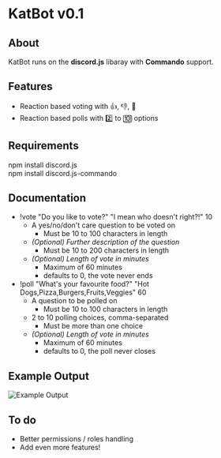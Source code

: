 # KatBot v0.1

## About
KatBot runs on the **discord.js** libaray with **Commando** support.

## Features
- Reaction based voting with :thumbsup:, :thumbsdown:, :shrug:
- Reaction based polls with :two: to :keycap_ten: options

## Requirements
npm install discord.js  
npm install discord.js-commando

## Documentation
- !vote "Do you like to vote?" "I mean who doesn't right?!" 10
  - A yes/no/don't care question to be voted on 
    - Must be 10 to 100 characters in length
  - *(Optional) Further description of the question*
    - Must be 10 to 200 characters in length
  - *(Optional) Length of vote in minutes*
    - Maximum of 60 minutes
    - defaults to 0, the vote never ends
- !poll "What's your favourite food?" "Hot Dogs,Pizza,Burgers,Fruits,Veggies"  60
  - A question to be polled on
    - Must be 10 to 100 characters in length
  - 2 to 10 polling choices, comma-separated
    - Must be more than one choice
  - *(Optional) Length of vote in minutes*
    - Maximum of 60 minutes
    - defaults to 0, the poll never closes

## Example Output
![Example Output](https://i.imgur.com/uxXg9mS.png)

## To do
- Better permissions / roles handling
- Add even more features!